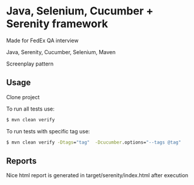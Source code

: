 # Java, Selenium, Cucumber + Serenity framework

Made for FedEx QA interview

Java, Serenity, Cucumber, Selenium, Maven

Screenplay pattern

## Usage

Clone project

To run all tests use:
```cmd
$ mvn clean verify
```

To run tests with specific tag use:
```cmd
$ mvn clean verify -Dtags="tag"  -Dcucumber.options="--tags @tag"
```

## Reports

Nice html report is generated in target/serenity/index.html after execution